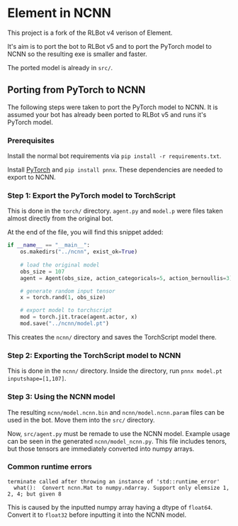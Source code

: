# Element in NCNN

This project is a fork of the RLBot v4 verison of Element.

It's aim is to port the bot to RLBot v5 and to port the PyTorch model to NCNN so the resulting exe is smaller and faster.

The ported model is already in `src/`.

## Porting from PyTorch to NCNN

The following steps were taken to port the PyTorch model to NCNN. It is assumed your bot has already been ported to RLBot v5 and runs it's PyTorch model.

### Prerequisites

Install the normal bot requirements via `pip install -r requirements.txt`.

Install [PyTorch](https://pytorch.org/) and `pip install pnnx`. These dependencies are needed to export to NCNN.

### Step 1: Export the PyTorch model to TorchScript

This is done in the `torch/` directory. `agent.py` and `model.p` were files taken almost directly from the original bot.

At the end of the file, you will find this snippet added:

```python
if __name__ == "__main__":
    os.makedirs("../ncnn", exist_ok=True)
    
    # load the original model
    obs_size = 107
    agent = Agent(obs_size, action_categoricals=5, action_bernoullis=3)

    # generate random input tensor
    x = torch.rand(1, obs_size)

    # export model to torchscript
    mod = torch.jit.trace(agent.actor, x)
    mod.save("../ncnn/model.pt")
```

This creates the `ncnn/` directory and saves the TorchScript model there.

### Step 2: Exporting the TorchScript model to NCNN

This is done in the `ncnn/` directory. Inside the directory, run `pnnx model.pt inputshape=[1,107]`.

### Step 3: Using the NCNN model

The resulting `ncnn/model.ncnn.bin` and `ncnn/model.ncnn.param` files can be used in the bot. Move them into the `src/` directory.

Now, `src/agent.py` must be remade to use the NCNN model. Example usage can be seen in the generated `ncnn/model_ncnn.py`.
This file includes tenors, but those tensors are immediately converted into numpy arrays.

### Common runtime errors

```
terminate called after throwing an instance of 'std::runtime_error'
  what():  Convert ncnn.Mat to numpy.ndarray. Support only elemsize 1, 2, 4; but given 8
```

This is caused by the inputted numpy array having a dtype of `float64`. Convert it to `float32` before inputting it into the NCNN model.

